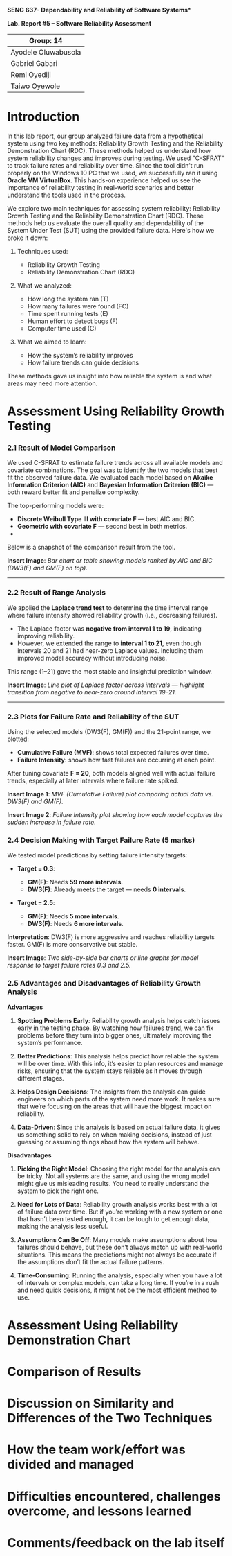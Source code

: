 **SENG 637- Dependability and Reliability of Software Systems***

**Lab. Report \#5 – Software Reliability Assessment**

| Group: 14      |
|-----------------|
| Ayodele Oluwabusola        |   
| Gabriel Gabari             |   
| Remi Oyediji               |   
| Taiwo Oyewole              | 

# Introduction
In this lab report, our group analyzed failure data from a hypothetical system using two key methods: Reliability Growth Testing and the Reliability Demonstration Chart (RDC). These methods helped us understand how system reliability changes and improves during testing. 
We used "C-SFRAT" to track failure rates and reliability over time. Since the tool didn’t run properly on the Windows 10 PC that we used, we successfully ran it using **Oracle VM VirtualBox**. This hands-on experience helped us see the importance of reliability testing in real-world scenarios and better understand the tools used in the process.

We explore two main techniques for assessing system reliability: Reliability Growth Testing and the Reliability Demonstration Chart (RDC). These methods help us evaluate the overall quality and dependability of the System Under Test (SUT) using the provided failure data.
Here's how we broke it down:

1. Techniques used:
   - Reliability Growth Testing
   - Reliability Demonstration Chart (RDC)

2. What we analyzed:
   - How long the system ran (T)
   - How many failures were found (FC)
   - Time spent running tests (E)
   - Human effort to detect bugs (F)
   - Computer time used (C)

3. What we aimed to learn:
   - How the system’s reliability improves
   - How failure trends can guide decisions

These methods gave us insight into how reliable the system is and what areas may need more attention.


# Assessment Using Reliability Growth Testing 

### **2.1 Result of Model Comparison**

We used C-SFRAT to estimate failure trends across all available models and covariate combinations. The goal was to identify the two models that best fit the observed failure data. We evaluated each model based on **Akaike Information Criterion (AIC)** and **Bayesian Information Criterion (BIC)** — both reward better fit and penalize complexity.

The top-performing models were:

- **Discrete Weibull Type III with covariate F** — best AIC and BIC.
- **Geometric with covariate F** — second best in both metrics.
- 
Below is a snapshot of the comparison result from the tool.

**Insert Image**: *Bar chart or table showing models ranked by AIC and BIC (DW3(F) and GM(F) on top).*

---

### **2.2 Result of Range Analysis**

We applied the **Laplace trend test** to determine the time interval range where failure intensity showed reliability growth (i.e., decreasing failures).

- The Laplace factor was **negative from interval 1 to 19**, indicating improving reliability.
- However, we extended the range to **interval 1 to 21**, even though intervals 20 and 21 had near-zero Laplace values. Including them improved model accuracy without introducing noise.

This range (1–21) gave the most stable and insightful prediction window.

**Insert Image**: *Line plot of Laplace factor across intervals — highlight transition from negative to near-zero around interval 19–21.*

---

### **2.3 Plots for Failure Rate and Reliability of the SUT**

Using the selected models (DW3(F), GM(F)) and the 21-point range, we plotted:

- **Cumulative Failure (MVF)**: shows total expected failures over time.
- **Failure Intensity**: shows how fast failures are occurring at each point.

After tuning covariate **F = 20**, both models aligned well with actual failure trends, especially at later intervals where failure rate spiked.

**Insert Image 1**: *MVF (Cumulative Failure) plot comparing actual data vs. DW3(F) and GM(F).*

**Insert Image 2**: *Failure Intensity plot showing how each model captures the sudden increase in failure rate.*


### **2.4 Decision Making with Target Failure Rate (5 marks)**

We tested model predictions by setting failure intensity targets:

- **Target = 0.3**:
  - **GM(F)**: Needs **59 more intervals**.
  - **DW3(F)**: Already meets the target — needs **0 intervals**.

- **Target = 2.5**:
  - **GM(F)**: Needs **5 more intervals**.
  - **DW3(F)**: Needs **6 more intervals**.

**Interpretation**: DW3(F) is more aggressive and reaches reliability targets faster. GM(F) is more conservative but stable.

**Insert Image**: *Two side-by-side bar charts or line graphs for model response to target failure rates 0.3 and 2.5.*




### 2.5 Advantages and Disadvantages of Reliability Growth Analysis

 **Advantages**

1. **Spotting Problems Early**: 
   Reliability growth analysis helps catch issues early in the testing phase. By watching how failures trend, we can fix problems before they turn into bigger ones, ultimately improving the system’s performance.

2. **Better Predictions**: 
   This analysis helps predict how reliable the system will be over time. With this info, it’s easier to plan resources and manage risks, ensuring that the system stays reliable as it moves through different stages.

3. **Helps Design Decisions**: 
   The insights from the analysis can guide engineers on which parts of the system need more work. It makes sure that we’re focusing on the areas that will have the biggest impact on reliability.

4. **Data-Driven**: 
   Since this analysis is based on actual failure data, it gives us something solid to rely on when making decisions, instead of just guessing or assuming things about how the system will behave.

**Disadvantages**

1. **Picking the Right Model**: 
   Choosing the right model for the analysis can be tricky. Not all systems are the same, and using the wrong model might give us misleading results. You need to really understand the system to pick the right one.

2. **Need for Lots of Data**: 
   Reliability growth analysis works best with a lot of failure data over time. But if you’re working with a new system or one that hasn’t been tested enough, it can be tough to get enough data, making the analysis less useful.

3. **Assumptions Can Be Off**: 
   Many models make assumptions about how failures should behave, but these don’t always match up with real-world situations. This means the predictions might not always be accurate if the assumptions don’t fit the actual failure patterns.

4. **Time-Consuming**: 
   Running the analysis, especially when you have a lot of intervals or complex models, can take a long time. If you’re in a rush and need quick decisions, it might not be the most efficient method to use.

# Assessment Using Reliability Demonstration Chart 

# 

# Comparison of Results

# Discussion on Similarity and Differences of the Two Techniques

# How the team work/effort was divided and managed

# 

# Difficulties encountered, challenges overcome, and lessons learned

# Comments/feedback on the lab itself
